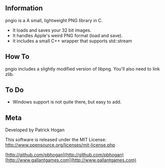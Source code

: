 ## Information

pngio is a A small, lightweight PNG library in C.

* It loads and saves your 32 bit images.
* It handles Apple's weird PNG format (load and save).
* It includes a small C++ wrapper that supports std::stream

## How To

pngio includes a slightly modified version of libpng. You'll also need to link zlib.

## To Do

* Windows support is not quite there, but easy to add.

## Meta

Developed by Patrick Hogan

This software is released under the MIT License: http://www.opensource.org/licenses/mit-license.php

[http://github.com/pbhogan](http://github.com/pbhogan)
[http://www.gallantgames.com](http://www.gallantgames.com)